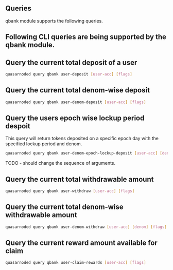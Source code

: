 ## Queries

qbank module supports the following queries.

## Following CLI queries are being supported by the qbank module.

## Query the current total deposit of a user

```bash
quasarnoded query qbank user-deposit [user-acc] [flags]
```

## Query the current total denom-wise deposit

```bash
quasarnoded query qbank user-denom-deposit [user-acc] [flags]
```

## Query the users epoch wise lockup period despoit

This query will return tokens deposited on a specific epoch day with the specified lockup period and denom.

```bash
quasarnoded query qbank user-denom-epoch-lockup-deposit [user-acc] [denom] [epoch-day] [lockup-type] [flags]
```

TODO - should change the sequence of arguments.

## Query the current total withdrawable amount

```bash
quasarnoded query qbank user-withdraw [user-acc] [flags]
```

## Query the current total denom-wise withdrawable amount

```bash
quasarnoded query qbank user-denom-withdraw [user-acc] [denom] [flags]
```

## Query the current reward amount available for claim

```bash
quasarnoded query qbank user-claim-rewards [user-acc] [flags]
```
